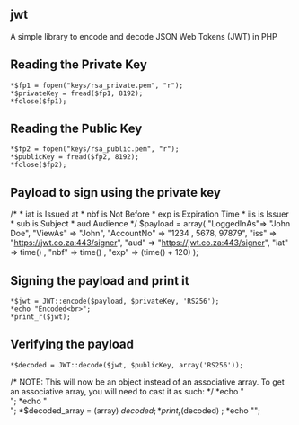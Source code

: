 ## jwt
A simple library to encode and decode JSON Web Tokens (JWT) in PHP


## Reading the Private Key

	*$fp1 = fopen("keys/rsa_private.pem", "r");
	*$privateKey = fread($fp1, 8192);
	*fclose($fp1);


## Reading the Public Key

	*$fp2 = fopen("keys/rsa_public.pem", "r");
	*$publicKey = fread($fp2, 8192);
	*fclose($fp2);

## Payload to sign using the private key
/*
     * iat is Issued at
     * nbf is Not Before
     * exp is Expiration Time
     * iis is Issuer
     * sub is Subject
     * aud Audience
 */
$payload = array(
        "LoggedInAs"=> "John Doe",
        "ViewAs" => "John",
        "AccountNo" =>  "1234 , 5678, 97879",
        "iss" => "https://jwt.co.za:443/signer",
        "aud" => "https://jwt.co.za:443/signer",
        "iat" => time() ,
        "nbf" => time() ,
        "exp" => (time() + 120)
);

## Signing the payload and print it

	*$jwt = JWT::encode($payload, $privateKey, 'RS256');
	*echo "Encoded<br>";
	*print_r($jwt);

## Verifying the payload

	*$decoded = JWT::decode($jwt, $publicKey, array('RS256'));


/*
 NOTE: This will now be an object instead of an associative array. To get
 an associative array, you will need to cast it as such:
*/
	*echo "<br>";
	*echo "<br>";
	*$decoded_array = (array) $decoded;
	*print_r($decoded) ;
	*echo "</pre>";

